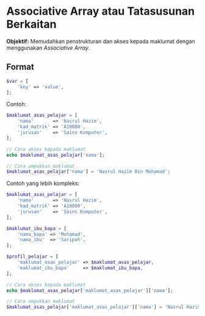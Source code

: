 # Associative Array atau Tatasusunan Berkaitan

**Objektif:** Memudahkan penstrukturan dan akses kepada maklumat dengan menggunakan *Associative Array*. 

## Format

```php
$var = [
	'key' => 'value',
];
```

Contoh:

```php
$maklumat_asas_pelajar = [
    'nama'       => 'Nasrul Hazim',
    'kad_matrik' => 'A10000',
    'jurusan'    => 'Sains Komputer',
];

// Cara akses kepada maklumat
echo $maklumat_asas_pelajar['nama'];

// Cara umpukkan maklumat
$maklumat_asas_pelajar['nama'] = 'Nasrul Hazim Bin Mohamad';
```

Contoh yang lebih kompleks:

```php
$maklumat_asas_pelajar = [
    'nama'       => 'Nasrul Hazim',
    'kad_matrik' => 'A10000',
    'jurusan'    => 'Sains Komputer',
];

$maklumat_ibu_bapa = [
    'nama_bapa' => 'Mohamad',
    'nama_ibu'  => 'Saripah',
];

$profil_pelajar = [
    'maklumat_asas_pelajar' => $maklumat_asas_pelajar,
    'maklumat_ibu_bapa'     => $maklumat_ibu_bapa,
];

// Cara akses kepada maklumat
echo $maklumat_asas_pelajar['maklumat_asas_pelajar']['nama'];

// Cara umpukkan maklumat
$maklumat_asas_pelajar['maklumat_asas_pelajar']['nama'] = 'Nasrul Hazim Bin Mohamad';
```
